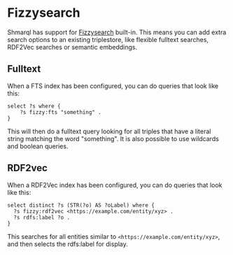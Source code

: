 # Fizzysearch

Shmarql has support for [Fizzysearch](https://ise-fizkarlsruhe.github.io/fizzysearch/) built-in. This means you can add extra search options to an existing triplestore, like flexible fulltext searches, RDF2Vec searches or semantic embeddings.

## Fulltext

When a FTS index has been configured, you can do queries that look like this:

```sparql hl_lines="2"
select ?s where {
    ?s fizzy:fts "something" .
}
```

This will then do a fulltext query looking for all triples that have a literal string matching the word "something".
It is also possible to use wildcards and boolean queries.

## RDF2vec

When a RDF2Vec index has been configured, you can do queries that look like this:

```sparql hl_lines="2"
select distinct ?s (STR(?o) AS ?oLabel) where {
  ?s fizzy:rdf2vec <https://example.com/entity/xyz> .
  ?s rdfs:label ?o .
}
```

This searches for all entities similar to `<https://example.com/entity/xyz>`, and then selects the rdfs:label for display.
